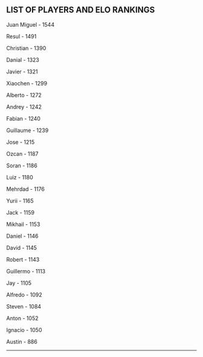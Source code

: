 ## LIST OF PLAYERS AND ELO RANKINGS


Juan Miguel - 1544


Resul - 1491


Christian - 1390


Danial - 1323


Javier - 1321


Xiaochen - 1299


Alberto - 1272


Andrey - 1242


Fabian - 1240


Guillaume - 1239


Jose - 1215


Ozcan - 1187


Soran - 1186


Luiz - 1180


Mehrdad - 1176


Yurii - 1165


Jack - 1159


Mikhail - 1153


Daniel - 1146


David - 1145


Robert - 1143


Guillermo - 1113


Jay - 1105


Alfredo - 1092


Steven - 1084


Anton - 1052


Ignacio - 1050


Austin - 886



--------------------------------------------------------------
